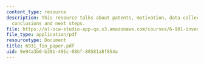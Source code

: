 ```yaml
---
content_type: resource
description: This resource talks about patents, motivation, data collection and analysis,
  conclusions and next steps.
file: https://ol-ocw-studio-app-qa.s3.amazonaws.com/courses/6-901-inventions-and-patents-fall-2005/9e94a3b0b39b491c08bf88581a8f854a_6931_fin_paper.pdf
file_type: application/pdf
resourcetype: Document
title: 6931_fin_paper.pdf
uid: 9e94a3b0-b39b-491c-08bf-88581a8f854a
---
```

